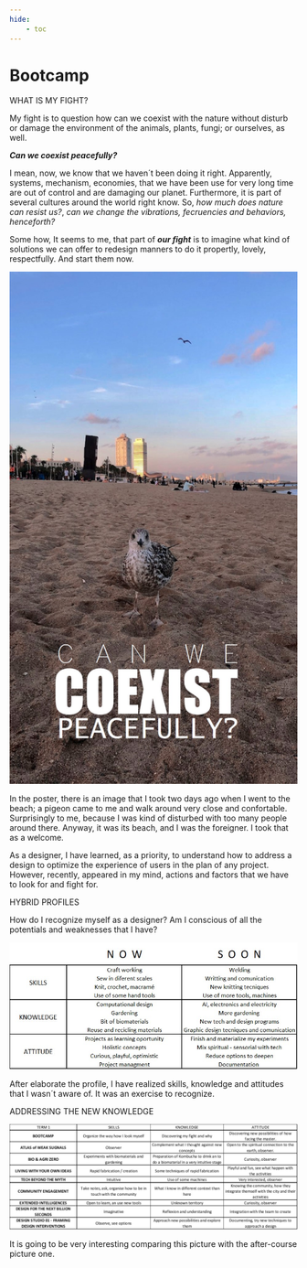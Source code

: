 ```yaml
---
hide:
    - toc
---
```


# Bootcamp

WHAT IS MY FIGHT?


My fight is to question how can we coexist with the nature without disturb or damage the environment of the animals, plants, fungi; or ourselves, as well.
>
 ***Can we coexist peacefully?***
>
I mean, now, we know that we haven´t been doing it right. Apparently,  systems, mechanism, economies, that we have been use for very long time are out of control and are damaging our planet. Furthermore, it is part of several cultures around the world right know. So, *how much does nature can resist us?*, *can we change the vibrations, fecruencies and behaviors, henceforth?*
>
Some how, It seems to me, that part of ***our fight*** is to imagine what kind of solutions we can offer to redesign manners to do it propertly, lovely, respectfully. And start them now. 


![](../images/poster.jpg)


In the poster, there is an image that I took two days ago when I went to the beach; a pigeon came to me and walk around very close and confortable. Surprisingly to me, because I was kind of disturbed with too many people around there. Anyway, it was its beach, and I was the foreigner.  I took that as a welcome.
>
As a designer, I have learned, as a priority, to understand how to address a design to optimize the experience of users in the plan of any project. However, recently, appeared in my mind, actions and factors that we have to look for and fight for. 


HYBRID PROFILES

How do I recognize myself as a designer?
Am I conscious of all the potentials and weaknesses that I have?


![](../images/SKILLS1.jpg)


After elaborate the profile, I have realized skills, knowledge and attitudes that I wasn´t aware of. It was an exercise to recognize.


ADDRESSING THE NEW KNOWLEDGE 

![](../images/SKILLS2.jpg)


It is going to be very interesting comparing this picture with the after-course picture one. 